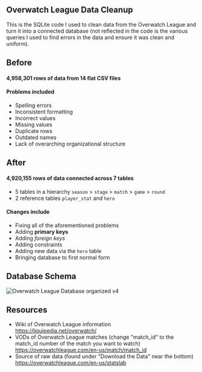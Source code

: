 ## Overwatch League Data Cleanup
This is the SQLite code I used to clean data from the Overwatch League and turn it into a connected database (not reflected in the code is the various queries I used to find errors in the data and ensure it was clean and uniform).

## Before

#### 4,958,301 rows of data from 14 flat CSV files
#### Problems included
- Spelling errors
- Inconsistent formatting
- Incorrect values
- Missing values
- Duplicate rows
- Outdated names
- Lack of overarching organizational structure

## After

#### 4,920,155 rows of data connected across 7 tables
- 5 tables in a hierarchy `season` > `stage` > `match` > `game` > `round`<br>
- 2 reference tables `player_stat` and `hero`
  
#### Changes include
- Fixing all of the aforementioned problems
- Adding **primary keys**
- Adding *foreign keys*
- Adding constraints
- Adding new data via the `hero` table
- Bringing database to first normal form

## Database Schema
![Overwatch League Database organized v4](https://user-images.githubusercontent.com/97869630/154815413-24f2b310-a25f-4fd7-beed-77aee0237a48.PNG)

## Resources
- Wiki of Overwatch League information <br>    https://liquipedia.net/overwatch/
- VODs of Overwatch League matches (change "match_id" to the match_id number of the match you want to watch) <br>    https://overwatchleague.com/en-us/match/match_id
- Source of raw data (found under "Download the Data" near the bottom) <br>    https://overwatchleague.com/en-us/statslab


